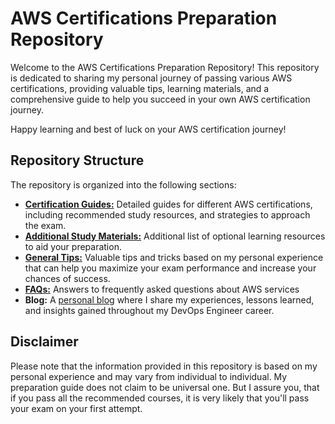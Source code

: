 # AWS Certifications Preparation Repository

Welcome to the AWS Certifications Preparation Repository! This repository is dedicated to sharing my personal journey of passing various AWS certifications, providing valuable tips, learning materials, and a comprehensive guide to help you succeed in your own AWS certification journey.

Happy learning and best of luck on your AWS certification journey!

## Repository Structure

The repository is organized into the following sections:

- **[Certification Guides:](./certification-guides/)** Detailed guides for different AWS certifications, including recommended study resources, and strategies to approach the exam.
- **[Additional Study Materials:](./study-materials/)** Additional list of optional learning resources to aid your preparation.
- **[General Tips:](./general-tips/)** Valuable tips and tricks based on my personal experience that can help you maximize your exam performance and increase your chances of success.
- [**FAQs:**](https://aws.amazon.com/faqs/) Answers to frequently asked questions about AWS services
- **Blog:** A [personal blog](https://brain2life.hashnode.dev/) where I share my experiences, lessons learned, and insights gained throughout my DevOps Engineer career.

## Disclaimer

Please note that the information provided in this repository is based on my personal experience and may vary from individual to individual. My preparation guide does not claim to be universal one. But I assure you, that if you pass all the recommended courses, it is very likely that you'll pass your exam on your first attempt.